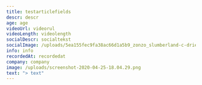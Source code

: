 ```yaml
---
title: testarticlefields
descr: descr
age: age
videoUrl: videorul
videoLength: videolength
socialDescr: socialtekst
socialImage: /uploads/5ea155fec9fa38ac66d1a5b9_zonzo_slumberland-c-dries-segers_banner.jpg
info: info
recordedAt: recordedat
company: company
image: /uploads/screenshot-2020-04-25-18.04.29.png
text: "> text"
---
```

